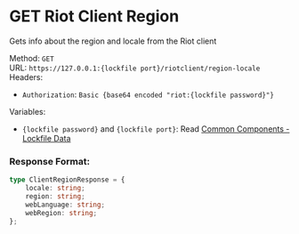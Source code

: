 <!--

This file is automatically generated!
Do not edit it directly!
See https://github.com/techchrism/valorant-api-docs/blob/trunk/contributing.md for more information.

-->

# GET Riot Client Region

Gets info about the region and locale from the Riot client  


Method: `GET`  
URL: `https://127.0.0.1:{lockfile port}/riotclient/region-locale`  
Headers:
 - `Authorization`: `Basic {base64 encoded "riot:{lockfile password}"}`

Variables:
 - `{lockfile password}` and `{lockfile port}`: Read [Common Components - Lockfile Data](../common-components.md#lockfile-data)


### Response Format:
```ts
type ClientRegionResponse = {
    locale: string;
    region: string;
    webLanguage: string;
    webRegion: string;
};
```
